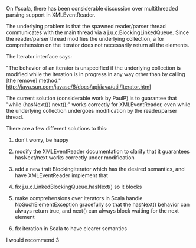 On #scala, there has been considerable discussion over multithreaded parsing support in XMLEventReader.  

The underlying problem is that the  spawned reader/parser thread communicates with the main thread via a j.u.c.BlockingLinkedQueue. Since the reader/parser thread modifies the underlying collection, a for comprehension on the iterator does not necessarily return all the elements.

The Iterator interface says: 

"The behavior of an iterator is unspecified if the underlying collection is modified while the iteration is in progress in any way other than by calling  [the remove] method." http://java.sun.com/javase/6/docs/api/java/util/Iterator.html

The current solution (considerable work by PaulP) is to guarantee that "while (hasNext()) next();" works correctly for XMLEventReader, even while the underlying collection undergoes modification by the reader/parser thread.

There are a few different solutions to this:

1. don't worry, be happy

2. modify the XMLEventReader documentation to clarify that it guarantees hasNext/next works correctly under modification

3. add a new trait BlockingIterator which has the desired semantics, and have XMLEventReader implement that

4. fix j.u.c.LinkedBlockingQueue.hasNext() so it blocks

5. make comprehensions over iterators in Scala handle NoSuchElementException gracefully so that the hasNext() behavior can always return true, and next() can always block waiting for the next element

6. fix iteration in Scala to have clearer semantics


I would recommend 3



